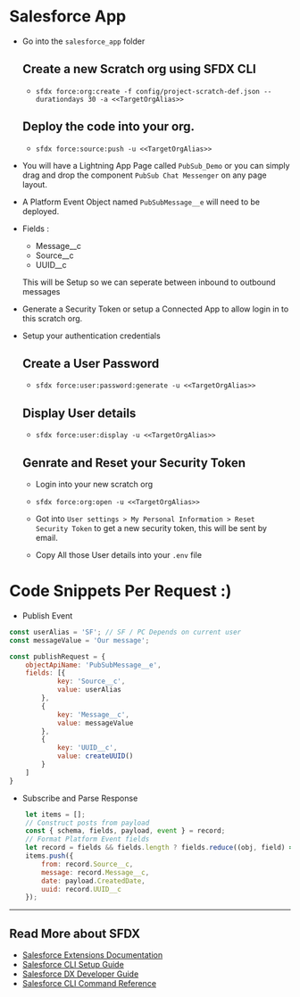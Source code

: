 
# Salesforce App
- Go into the `salesforce_app` folder 

    ## Create a new Scratch org using SFDX CLI
    - `sfdx force:org:create -f config/project-scratch-def.json --durationdays 30 -a <<TargetOrgAlias>>`

    ## Deploy the code into your org. 
    - `sfdx force:source:push -u <<TargetOrgAlias>>`

- You will have a Lightning App Page called `PubSub_Demo` or you can simply drag and drop the component `PubSub Chat Messenger` on any page layout.
- A Platform Event Object named `PubSubMessage__e` will need to be deployed.
- Fields :
    - Message__c
    - Source__c
    - UUID__c

    This will be Setup so we can seperate between inbound to outbound messages

- Generate a Security Token or setup a Connected App to allow login in to this scratch org.

- Setup your authentication credentials
    ## Create a User Password
    - `sfdx force:user:password:generate -u <<TargetOrgAlias>>`
    ## Display User details
    - `sfdx force:user:display -u <<TargetOrgAlias>>`
    ## Genrate and Reset your Security Token
    - Login into your new scratch org 
    - `sfdx force:org:open -u <<TargetOrgAlias>>`
    - Got into `User settings > My Personal Information > Reset Security Token` to get a new security token, this will be sent by email.

    - Copy All those User details into your `.env` file


# Code Snippets Per Request :) 

- Publish Event
```js
const userAlias = 'SF'; // SF / PC Depends on current user 
const messageValue = 'Our message';  

const publishRequest = {
    objectApiName: 'PubSubMessage__e',
    fields: [{
            key: 'Source__c',
            value: userAlias
        },
        {
            key: 'Message__c',
            value: messageValue
        },
        {
            key: 'UUID__c',
            value: createUUID()
        }
    ]
}


```

- Subscribe and Parse Response 
```js
    let items = [];
    // Construct posts from payload
    const { schema, fields, payload, event } = record;
    // Format Platform Event fields
    let record = fields && fields.length ? fields.reduce((obj, field) => { obj[field.key] = field.value; return obj; }, {}) : null;
    items.push({
        from: record.Source__c,
        message: record.Message__c,
        date: payload.CreatedDate,
        uuid: record.UUID__c
    });
```
_____________________


## Read More about SFDX

- [Salesforce Extensions Documentation](https://developer.salesforce.com/tools/vscode/)
- [Salesforce CLI Setup Guide](https://developer.salesforce.com/docs/atlas.en-us.sfdx_setup.meta/sfdx_setup/sfdx_setup_intro.htm)
- [Salesforce DX Developer Guide](https://developer.salesforce.com/docs/atlas.en-us.sfdx_dev.meta/sfdx_dev/sfdx_dev_intro.htm)
- [Salesforce CLI Command Reference](https://developer.salesforce.com/docs/atlas.en-us.sfdx_cli_reference.meta/sfdx_cli_reference/cli_reference.htm)

